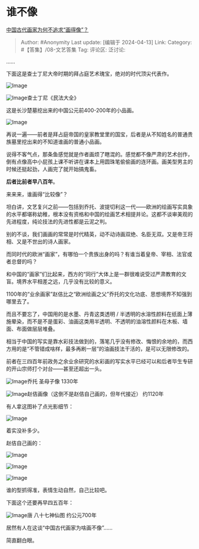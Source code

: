# 谁不像
[中国古代画家为何不追求“画得像”？](https://www.zhihu.com/question/329146611/answer/3464367832)

> Author: #Anonymity
> Last update: [编辑于 2024-04-13]
> Link:
> Category: #【答集】/08-文艺答集 
> Tag: 
> 评论区:
> 泛讨论:

……

下面这是查士丁尼大帝时期的拜占庭艺术瑰宝，绝对的时代顶尖代表作。

![Image](https://picx.zhimg.com/50/v2-ba8a179fe89434fb33e831482090a217_720w.jpg?source=2c26e567)

![Image](https://picx.zhimg.com/50/v2-252e3465c95385f2deb5485f8c93ef89_720w.jpg?source=2c26e567)查士丁尼《民法大全》

这是长沙楚墓挖出来的中国公元前400-200年的小品画。

![Image](https://pic1.zhimg.com/50/v2-b38c184e3a777a05d7128a2718b9a3fa_720w.jpg?source=2c26e567)

再说一遍——前者是拜占庭帝国的皇家教堂里的国宝，后者是从不知姓名的普通贵族墓里挖出来的不知道谁画的普通小品画。

说得不客气点，那条鱼感觉就是作者画烦了瞎混的。感觉都不像严肃的艺术创作，倒有点像高中小屁孩上课不听讲在课本上用圆珠笔偷偷画的连环画。画美型男主的时候还挺起劲，人画完了就开始搞鬼畜。

**后者比前者早八百年**。

来来来，谁画得“比较像”？

坦白讲，文艺复兴之前——包括到乔托、波提切利这一代——欧洲的绘画写实具象的水平都堪称幼稚，根本没有资格和中国的绘画艺术相提并论。这都不谈审美观的先进程度，纯论技法的先进性都是云泥之判。

别的不谈，我们画画的常常是时代精英，动不动诗画双绝、名臣无双。又是帝王将相、又是不世出的诗人画家。

而同时代的欧洲“画家”，有哪怕一个贵族出身的吗？有谁当着皇帝、宰相、法官或者总督的吗？

和中国的“画家”们比起来，西方的“同行”大体上是一群很难说受过严肃教育的文盲。境界水平相差之远，几乎没有比较的意义。

1100年的“业余画家”赵佶比之“欧洲绘画之父”乔托的文化功底、思想境界不知强到哪里去了。

而且不要忘了，中国用的是水墨、丹青这类透明 / 半透明的水溶性颜料在纸面上薄施晕染，而不是不是蛋彩、油画这类用半透明、不透明的油溶性颜料在木板、墙面、布面做层层堆叠。

相当于中国的写实是靠水彩技法做到的，落笔几乎没有修改、悔恨的余地的，而西方用的是“不管错成啥样，最多再刷一层”的油画技法干活的，是可以无限修改的。

前者在三四百年前政务之余业余研究的水彩画的写实水平已经可以和后者毕生专研的开山宗师打个对台——甚至还超出一头。

![Image](https://picx.zhimg.com/50/v2-96e07458a9c6fd06bacd8d5cfc92897c_720w.jpg?source=2c26e567)乔托 圣母子像 1330年

![Image](https://pica.zhimg.com/50/v2-6fccc4919794007910228b31a25c9ff8_720w.jpg?source=2c26e567)赵佶画像（这倒不是赵佶自己画的，但年代接近） 约1120年

有人拿这图补了点光影细节：

![Image](https://pic1.zhimg.com/50/v2-4883f78ab36a3118e3f2a37c9d809ca9_720w.jpg?source=2c26e567)

着实没补多少。

赵佶自己画的：

![Image](https://pic1.zhimg.com/50/v2-722410cc8943ada8f26121b27e87a257_720w.jpg?source=2c26e567)

![Image](https://pica.zhimg.com/50/v2-ba690da3c0d2135fe25c528838fb3db4_720w.jpg?source=2c26e567)

![Image](https://pic1.zhimg.com/50/v2-be7619c651bacd4c3a167710a8a5bc77_720w.jpg?source=2c26e567)

谁的型抓得准，表情生动自然，自己比较吧。

下面这个还要再早四五百年：

![Image](https://picx.zhimg.com/50/v2-9145843dcac2f565c06b0e06cc561a46_720w.jpg?source=2c26e567)唐 八十七神仙图 约公元700年

居然有人在这谈“中国古代画家为啥画不像”……

简直翻白眼。